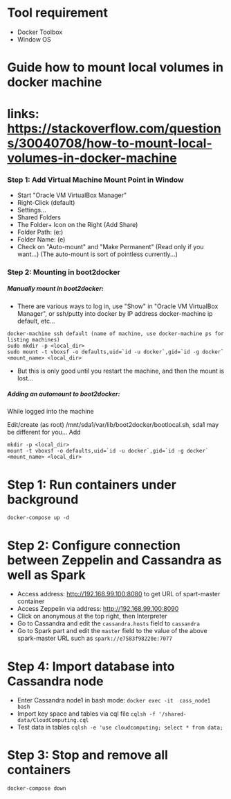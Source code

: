 # Tool requirement
- Docker Toolbox
- Window OS

# Guide how to mount local volumes in docker machine
# links: https://stackoverflow.com/questions/30040708/how-to-mount-local-volumes-in-docker-machine
### Step 1: Add Virtual Machine Mount Point in Window
- Start "Oracle VM VirtualBox Manager"
- Right-Click <machine name> (default)
- Settings...
- Shared Folders
- The Folder+ Icon on the Right (Add Share)
- Folder Path: <host dir> (e:)
- Folder Name: <mount name> (e)
- Check on "Auto-mount" and "Make Permanent" (Read only if you want...) (The auto-mount is sort of pointless currently...)

### Step 2: Mounting in boot2docker
##### Manually mount in boot2docker:
- There are various ways to log in, use "Show" in "Oracle VM VirtualBox Manager", or ssh/putty into docker by IP address docker-machine ip default, etc...
```
docker-machine ssh default (name of machine, use docker-machine ps for listing machines)
sudo mkdir -p <local_dir>
sudo mount -t vboxsf -o defaults,uid=`id -u docker`,gid=`id -g docker` <mount_name> <local_dir>
```
- But this is only good until you restart the machine, and then the mount is lost...

##### Adding an automount to boot2docker:

While logged into the machine

Edit/create (as root) /mnt/sda1/var/lib/boot2docker/bootlocal.sh, sda1 may be different for you...
Add
```
mkdir -p <local_dir>
mount -t vboxsf -o defaults,uid=`id -u docker`,gid=`id -g docker` <mount_name> <local_dir>
```

# Step 1: Run containers under background
`docker-compose up -d`

# Step 2: Configure connection between Zeppelin and Cassandra as well as Spark
- Access address: http://192.168.99.100:8080 to get URL of spart-master container
- Access Zeppelin via address: http://192.168.99.100:8090
- Click on anonymous at the top right, then Interpreter
- Go to Cassandra and edit the `cassandra.hosts` field to `cassandra`
- Go to Spark part and edit the `master` field to the value of the above spark-master URL such as `spark://e7583f98220e:7077`

# Step 4: Import database into Cassandra node
- Enter Cassandra node1 in bash mode:
`docker exec -it  cass_node1 bash`
- Import key space and tables via cql file
`cqlsh -f '/shared-data/CloudComputing.cql`
- Test data in tables
`cqlsh -e 'use cloudcomputing; select * from data;`

# Step 3: Stop and remove all containers
`docker-compose down`
